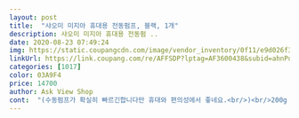 ```yaml
---
layout: post 
title:  "샤오미 미지아 휴대용 전동펌프, 블랙, 1개" 
description: 샤오미 미지아 휴대용 전동펌 ..
date: 2020-08-23 07:49:24 
img: https://static.coupangcdn.com/image/vendor_inventory/0f11/e9d026f39f3da8ec36931873dc06eaabef67b2ed14d35cc43d4b09e23e2d.jpg 
linkUrl: https://link.coupang.com/re/AFFSDP?lptag=AF3600438&subid=ahnPublicAsk&pageKey=1170718138&itemId=2148432990&vendorItemId=70882254216&traceid=V0-113-69775bf0fff0f6de 
categories: [1017] 
color: 03A9F4 
price: 14700 
author: Ask View Shop 
cont:  "(수동펌프가 확실히 빠르긴합니다만 휴대와 편의성에서 좋네요.<br/>)<br/>200g 정도 늘어나는 것으로 생각하면서 위안을 해야겠습니다.<br/><br/>4만원 대가 된 지금 이 정도면 적당하다 싶어서 이제 구매합니다.<br/><br/>고장없이 많은 활용을 기대합니다.<br/><br/>공기압 채우는 용이나 펑크 대비용으로 상시 두려고 합니다.<br/><br/>구성은 사진올린대로구요.<br/> 파우치는 깔끔하진 않지만 없는것보단 휴대에 도움이 될것 같고요.<br/> 다른 주입구들 휴대하는 공간이 파우치안에 있습니다.<br/><br/>레저용 오토바이 하나더 있어 구매했는데 오토바이나 자전거 타는 분들은 박스나 작은 가방에 펑크수리키트 하나씩하고  같이 들고 다니면 유용하겠어요.<br/> 수동 펌프가 더 빨리 넣을수 있을거 같지만 멀리나가서 체력떨어지면 그것마저 귀찮을테니까요.<br/><br/>물놀이 튜브 종류도 시간은 좀 걸리지만 힘들일 필요없이 쉽게 넣을 수 있구요.<br/><br/>배송은 기제된날에 딱 도착했네요.<br/> 나름 기계인데 쿠션재 하나도 안감싸있고 배송된건 좀 그러했지만 물건은 잘 가동 되네요.<br/><br/>사용 빈도가 많지 않았었죠.<br/><br/>설정한 압력이되면 곧 스톱되며 스무스하게 잘 들어가요<br/>시거잭 연결해서 타이어별로 왔다갔다 공기넣고 확인하고 하기가 귀찮아서 정말 급할 때 아니면 잘 안쓰게 되었고<br/>실제 사용할 대상은 자전거인데요,<br/>아이들 공에 바람 넣는 것도 손쉽게 넣을 수 있고<br/>아직 국내 정발은 아닌거 같은데<br/>아직 대체품이 출시하지 않고 있고<br/>오늘 도착해서 스쿠터에 넣어 봤습니다.<br/> 소리가 많이크다는데 생각보다는 덜시끄럽고 간편해서 좋네요(다시써보니 조금 막혀있는 공간에선 장시간 듣기 시끄럽네요.<br/>) 하지만 휠이 좀작은 바이크에는 공간이 협소해 체결하기 불편하네요<br/>올 초에 출시한 걸 중국 직구는 짜증나는 경우가 많았어서 직구하지 않았습니다.<br/><br/>원래 휴대하던 저 세가지 보다는 두배가 좀 안되는 무게지만<br/>이 제품 이후로 또 어떤 새로운 제품이 나올지 모르겠지만<br/>이건 언제든 휴대가 간편한 구조니<br/>이제 CO2와 밸브, 휴대 펌프는 다 빼놔도 되겠네요.<br/><br/>자동차에도 넣어봤습니다 측정 수치가 psi기준 차량에서 알려주는 수치와 거의 맞게 떨어지네요<br/>자전거 안장 가방에 항상 휴대하는 것으로 넣어두고<br/>자전거에 최고네요^^/<br/>저 세가지를 다 빼고 다닌다면<br/>정말 십수년을 기다려왔던 획기적인 제품이라고 볼 수 밖에 없다는 생각입니다.<br/><br/>정말 좋네요<br/>주유소나 정비소에서 바람을 넣는게 다여서<br/>지금까지 봐 오면서 아직은 비싸다 생각했는데<br/>차가 TPMS 적용 직전 차라서 그동안 타이어 공기압 확인/충전용으로 십수년전 보험 가입 사은품으로 받은 오토코X 아날로그 게이지 펌프를 써오고 있었는데<br/>최대 단점은 440g이 좀 안되는 무게인데,<br/>측정 레벨도 정확하고 편리하고 다 좋습니다.<br/><br/>크기 대충 보시라고 손에 잡고 있는 사진올리는데 제가 손이 작은편입니다.<br/> 장갑s사이즈 낍니다.<br/> 참고하고 봐주세요.<br/><br/>포장 박스에 KC 인증(진짜인지?)한 스티커가 붙어있고<br/>한글 매뉴얼로도 교체하여 보내주셨습니다.<br/><br/>한쪽을 뽑으면 전원이 켜지고 다시 꽂으면 꺼지고<br/>현재로서는 정말 최고의 펌프라고 생각합니다.<br/><br/>휴대성이나 호환성이나 편리성이나 정확성이나 다 좋아요.<br/><br/>" 
---
```

